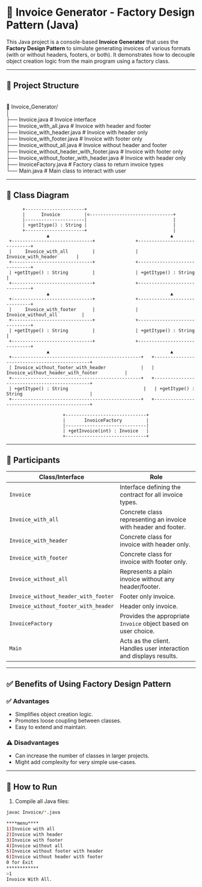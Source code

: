 # 🧾 Invoice Generator - Factory Design Pattern (Java)

This Java project is a console-based **Invoice Generator** that uses the **Factory Design Pattern** to simulate generating invoices of various formats (with or without headers, footers, or both). It demonstrates how to decouple object creation logic from the main program using a factory class.

---

## 📁 Project Structure

<br>📁 Invoice_Generator/
<br>│
<br>├── Invoice.java                               # Invoice interface
<br>├── Invoice_with_all.java                      # Invoice with header and footer
<br>├── Invoice_with_header.java                   # Invoice with header only
<br>├── Invoice_with_footer.java                   # Invoice with footer only
<br>├── Invoice_without_all.java                   # Invoice without header and footer
<br>├── Invoice_without_header_with_footer.java    # Invoice with footer only
<br>├── Invoice_without_footer_with_header.java    # Invoice with header only
<br>├── InvoiceFactory.java                        # Factory class to return invoice types
<br>└── Main.java                                  # Main class to interact with user

---

## 🧠 Class Diagram

          +----------------------+
          |      Invoice         |<-------------------------------+
          |----------------------|                                |
          | +getItype() : String |                                |
          +----------------------+                                |
                   ▲                                             ▲
     +------------------------------+               +------------------------------+
     |     Invoice_with_all         |               |     Invoice_with_header       |
     +------------------------------+               +------------------------------+
     | +getItype() : String         |               | +getItype() : String         |
     +------------------------------+               +------------------------------+
                   ▲                                             ▲
     +------------------------------+               +------------------------------+
     |     Invoice_with_footer      |               |   Invoice_without_all         |
     +------------------------------+               +------------------------------+
     | +getItype() : String         |               | +getItype() : String         |
     +------------------------------+               +------------------------------+
                   ▲                                             ▲
     +------------------------------------------------+   +----------------------------------------------+
     | Invoice_without_footer_with_header             |   | Invoice_without_header_with_footer          |
     +------------------------------------------------+   +----------------------------------------------+
     | +getItype() : String                            |   | +getItype() : String                         |
     +------------------------------------------------+   +----------------------------------------------+

                         +------------------------------+
                         |       InvoiceFactory         |
                         |------------------------------|
                         | +getInvoice(int) : Invoice   |
                         +------------------------------+


---

## 👥 Participants

| Class/Interface                     | Role |
|------------------------------------|------|
| `Invoice`                          | Interface defining the contract for all invoice types. |
| `Invoice_with_all`                | Concrete class representing an invoice with header and footer. |
| `Invoice_with_header`             | Concrete class for invoice with header only. |
| `Invoice_with_footer`             | Concrete class for invoice with footer only. |
| `Invoice_without_all`            | Represents a plain invoice without any header/footer. |
| `Invoice_without_header_with_footer` | Footer only invoice. |
| `Invoice_without_footer_with_header` | Header only invoice. |
| `InvoiceFactory`                  | Provides the appropriate `Invoice` object based on user choice. |
| `Main`                             | Acts as the client. Handles user interaction and displays results. |

---

## ✅ Benefits of Using Factory Design Pattern

### ✅ Advantages
- Simplifies object creation logic.
- Promotes loose coupling between classes.
- Easy to extend and maintain.

### ⚠️ Disadvantages
- Can increase the number of classes in larger projects.
- Might add complexity for very simple use-cases.

---

## 🧪 How to Run

1. Compile all Java files:
```bash
javac Invoice/*.java

****menu****
1)Invoice with all
2)Invoice with header
3)Invoice with footer
4)Invoice without all
5)Invoice without footer with header
6)Invoice without header with footer
0 for Exit
************
>1
Invoice With All.
